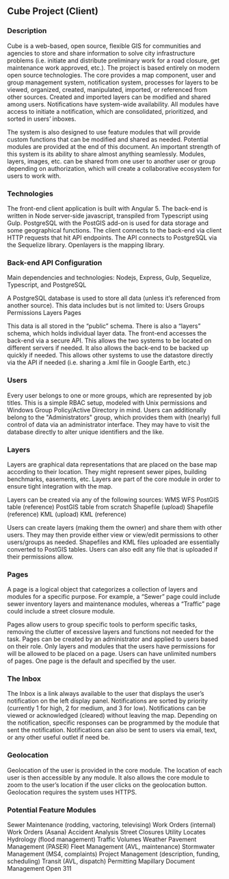 ## Cube Project (Client)

### Description
Cube is a web-based, open source, flexible GIS for communities and agencies to store and share information to solve city infrastructure problems (i.e. initiate and distribute preliminary work for a road closure, get maintenance work approved, etc.). The project is based entirely on modern open source technologies. The core provides a map component, user and group management system, notification system, processes for layers to be viewed, organized, created, manipulated, imported, or referenced from other sources. Created and imported layers can be modified and shared among users. Notifications have system-wide availability. All modules have access to initiate a notification, which are consolidated, prioritized, and sorted in users’ inboxes.

The system is also designed to use feature modules that will provide custom functions that can be modified and shared as needed. Potential modules are provided at the end of this document. An important strength of this system is its ability to share almost anything seamlessly. Modules, layers, images, etc. can be shared from one user to another user or group depending on authorization, which will create a collaborative ecosystem for users to work with.

### Technologies
The front-end client application is built with Angular 5. The back-end is written in Node server-side javascript, transpiled from Typescript using Gulp. PostgreSQL with the PostGIS add-on is used for data storage and some geographical functions. The client connects to the back-end via client HTTP requests that hit API endpoints. The API connects to PostgreSQL via the Sequelize library. Openlayers is the mapping library.

### Back-end API Configuration
Main dependencies and technologies: Nodejs, Express, Gulp, Sequelize, Typescript, and PostgreSQL

A PostgreSQL database is used to store all data (unless it’s referenced from another source). This data includes but is not limited to:
Users
Groups
Permissions
Layers
Pages

This data is all stored in the “public” schema. There is also a “layers” schema, which holds individual layer data. The front-end accesses the back-end via a secure API. This allows the two systems to be located on different servers if needed. It also allows the back-end to be backed up quickly if needed. This allows other systems to use the datastore directly via the API if needed (i.e. sharing a .kml file in Google Earth, etc.)

### Users
Every user belongs to one or more groups, which are represented by job titles. This is a simple RBAC setup, modeled with Unix permissions and Windows Group Policy/Active Directory in mind. Users can additionally belong to the "Administrators" group, which provides them with (nearly) full control of data via an administrator interface. They may have to visit the database directly to alter unique identifiers and the like.

### Layers
Layers are graphical data representations that are placed on the base map according to their location. They might represent sewer pipes, building benchmarks, easements, etc. Layers are part of the core module in order to ensure tight integration with the map. <!--Here is an example of the same area of land before and after activating a layer: -->

<!-- <span>
    <div>
        <h4>Without layer</h4>
        <img src="./src/assets/README_layerOff.png">
    </div>
    <div>
        <h4>With layer</h4>
        <img src="./src/assets/README_layerOn.png">
    </div>
</span> -->

Layers can be created via any of the following sources:
WMS
WFS
PostGIS table (reference)
PostGIS table from scratch
Shapefile (upload)
Shapefile (reference)
KML (upload)
KML (reference)

Users can create layers (making them the owner) and share them with other users. They may then provide either view or view/edit permissions to other users/groups as needed. Shapefiles and KML files uploaded are essentially converted to PostGIS tables. Users can also edit any file that is uploaded if their permissions allow.

### Pages
A page is a logical object that categorizes a collection of layers and modules for a specific purpose. For example, a “Sewer” page could include sewer inventory layers and maintenance modules, whereas a “Traffic” page could include a street closure module.

Pages allow users to group specific tools to perform specific tasks, removing the clutter of excessive layers and functions not needed for the task. Pages can be created by an administrator and applied to users based on their role. Only layers and modules that the users have permissions for will be allowed to be placed on a page. Users can have unlimited numbers of pages. One page is the default and specified by the user.

### The Inbox
The Inbox is a link always available to the user that displays the user’s notification on the left display panel. Notifications are sorted by priority (currently 1 for high, 2 for medium, and 3 for low). Notifications can be viewed or acknowledged (cleared) without leaving the map.  Depending on the notification, specific responses can be programmed by the module that sent the notification. Notifications can also be sent to users via email, text, or any other useful outlet if need be.


### Geolocation
Geolocation of the user is provided in the core module. The location of each user is then accessible by any module. It also allows the core module to zoom to the user’s location if the user clicks on the geolocation button. Geolocation requires the system uses HTTPS.

### Potential Feature Modules
Sewer Maintenance (rodding, vactoring, televising)
Work Orders (internal)
Work Orders (Asana) 
Accident Analysis
Street Closures
Utility Locates
Hydrology (flood management)
Traffic Volumes
Weather
Pavement Management (PASER)
Fleet Management (AVL, maintenance)
Stormwater Management (MS4, complaints)
Project Management (description, funding, scheduling)
Transit (AVL, dispatch)
Permitting
Mapillary
Document Management
Open 311


